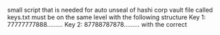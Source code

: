 small script that is needed for auto unseal of hashi corp vault
file called keys.txt must be on the same level with the following structure 
Key 1: 77777777888.........
Key 2: 87788787878.........
with the correct 
